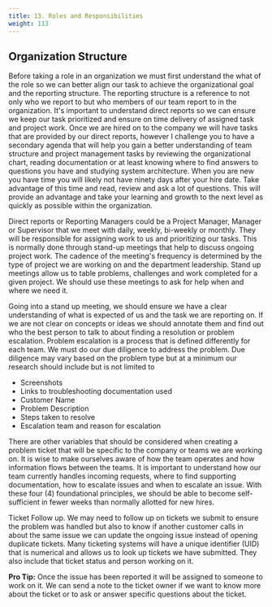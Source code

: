 ```yaml
---
title: 13. Roles and Responsibilities 
weight: 113
---
```


## Organization Structure

Before taking a role in an organization we must first understand the what of the role so we can better align our task to achieve the organizational goal and the reporting structure. The reporting structure is a reference to not only who we report to but who members of our team report to in the organization. It's important to understand direct reports so we can ensure we keep our task prioritized and ensure on time delivery of assigned task and project work. Once we are hired on to the company we will have tasks that are provided by our direct reports, however I challenge you to have a secondary agenda that will help you gain a better understanding of team structure and project management tasks by reviewing the organizational chart, reading documentation or at least knowing where to find answers to questions you have and studying system architecture. When you are new you have time you will likely not have ninety days after your hire date. Take advantage of this time and read, review and ask a lot of questions.  This will provide an advantage and take your learning and growth to the next level as quickly as possible within the organization.    

Direct reports or Reporting Managers could be a Project Manager, Manager or Supervisor that we meet with daily, weekly, bi-weekly or monthly. They will be responsible for assigning work to us and prioritizing our tasks. This is normally done through stand-up meetings that help to discuss ongoing project work. The cadence of the meeting's frequency is determined by the type of project we are working on and the department leadership. Stand up meetings allow us to table problems, challenges and work completed for a given project. We should use these meetings to ask for help when and where we need it. 

Going into a stand up meeting, we should ensure we have a clear understanding of what is expected of us and the task we are reporting on. If we are not clear on concepts or ideas we should annotate them and find out who the best person to talk to about finding a resolution or problem escalation. Problem escalation is a process that is defined differently for each team. We must do our due diligence to address the problem. Due diligence may vary based on the problem type but at a minimum our research should include but is not limited to 

* Screenshots
* Links to troubleshooting documentation used  
* Customer Name 
* Problem Description 
* Steps taken to resolve
* Escalation team and reason for escalation 

There are other variables that should be considered when creating a problem ticket that will be specific to the company or teams we are working on. It is wise to make ourselves aware of how the team operates and how information flows between the teams. It is important to understand how our team currently handles incoming requests, where to find supporting documentation, how to escalate issues and when to escalate an issue. With these four (4) foundational principles, we should be able to become self-sufficient in fewer weeks than normally allotted for new hires. 

Ticket Follow up. We may need to follow up on tickets we submit to ensure the problem was handled but also to know if another customer calls in about the same issue we can update the ongoing issue instead of opening duplicate tickets. Many ticketing systems will have a unique identifier (UID) that is numerical and allows us to look up tickets we have submitted. They also include that ticket status and person working on it. 

**Pro Tip:** Once the issue has been reported it will be assigned to someone to work on it. We can send a note to the ticket owner if we want to know more about the ticket or to ask or answer specific questions about the ticket. 

